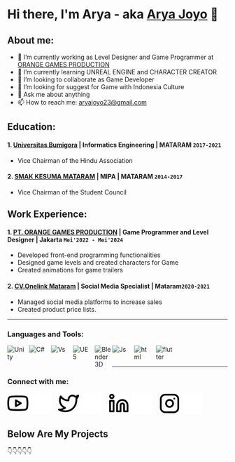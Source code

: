 # Hi there, I'm Arya - aka [Arya Joyo](https://www.youtube.com/channel/UCYQqW48edwoNAS_zH0o46RQ) 👋
## About me:
- 🔭 I’m currently working as Level Designer and Game Programmer at [ORANGE GAMES PRODUCTION](https://www.orangegamesproduction.id)
- 🌱 I’m currently learning UNREAL ENGINE and CHARACTER CREATOR
- 👯 I’m looking to collaborate as Game Developer
- 🤔 I’m looking for suggest for Game with Indonesia Culture
- 💬 Ask me about anything
- 📫 How to reach me: aryajoyo23@gmail.com

## Education:

#### 1. [Universitas Bumigora](https://universitasbumigora.ac.id/) | Informatics Engineering | MATARAM `2017-2021`
   - Vice Chairman of the Hindu Association
 #### 2. [SMAK KESUMA MATARAM](https://www.smak-kesuma.sch.id/) | MIPA | MATARAM `2014-2017`
   - Vice Chairman of the Student Council

## Work Experience:
#### 1. [PT. ORANGE GAMES PRODUCTION](https://www.orangegamesproduction.id) | Game Programmer and Level Designer | Jakarta `Mei'2022 - Mei'2024`
   - Developed front-end programming functionalities
   - Designed game levels and created characters for Game 
   - Created animations for game trailers
#### 2. [CV.Onelink Mataram]() | Social Media Specialist | Mataram`2020-2021`
   - Managed social media platforms to increase sales
   - Created product price lists.
 
---

### Languages and Tools:

[<img align="left" alt="Unity" width="40px" src="https://preview.redd.it/81nwobjayd181.png?width=512&format=png&auto=webp&s=027cac2b3ddd6f7b3f5e60a783706d1d0e8151ec" style="padding-right:10px;" />][webdev]
[<img align="left" alt="C#" width="40px" src="https://upload.wikimedia.org/wikipedia/commons/thumb/d/d2/C_Sharp_Logo_2023.svg/128px-C_Sharp_Logo_2023.svg.png" style="padding-right:10px;" />][webdev]
[<img align="left" alt="Vs" width="40px" src="https://upload.wikimedia.org/wikipedia/commons/thumb/2/2c/Visual_Studio_Icon_2022.svg/150px-Visual_Studio_Icon_2022.svg.png" style="padding-right:10px;" />][webdev]
[<img align="left" alt="UE5" width="40px" src="https://cdn2.unrealengine.com/ue-logo-stacked-unreal-engine-w-677x545-fac11de0943f.png" style="padding-right:10px;" />][webdev]
[<img align="left" alt="Blender 3D" width="40px" src="https://upload.wikimedia.org/wikipedia/commons/thumb/0/0c/Blender_logo_no_text.svg/2503px-Blender_logo_no_text.svg.png" style="padding-right:0px;" />][webdev]
[<img align="left" alt="Js" width="40px" src="https://static.vecteezy.com/system/resources/previews/027/127/463/non_2x/javascript-logo-javascript-icon-transparent-free-png.png" style="padding-right:10px;" />][webdev]
[<img align="left" alt="html" width="40px" src="https://upload.wikimedia.org/wikipedia/commons/thumb/3/38/HTML5_Badge.svg/2048px-HTML5_Badge.svg.png" style="padding-right:10px;" />][webdev]
[<img align="left" alt="flutter" width="40px" src="https://upload.wikimedia.org/wikipedia/commons/1/17/Google-flutter-logo.png" style="padding-right:10px;" />][webdev]



<br />
<br />

---
### Connect with me:

[![website](./img/youtube-light.svg)](https://www.youtube.com/channel/UCYQqW48edwoNAS_zH0o46RQ#gh-light-mode-only)
[![website](./img/youtube-dark.svg)](https://www.youtube.com/channel/UCYQqW48edwoNAS_zH0o46RQ#gh-dark-mode-only)
&nbsp;&nbsp;
[![website](./img/twitter-light.svg)](https://twitter.com/_aryajoyo#gh-light-mode-only)
[![website](./img/twitter-dark.svg)](https://twitter.com/_aryajoyo#gh-dark-mode-only)
&nbsp;&nbsp;
[![website](./img/linkedin-light.svg)](https://www.linkedin.com/in/arya-joyo-254588160/#gh-light-mode-only)
[![website](./img/linkedin-dark.svg)](https://www.linkedin.com/in/arya-joyo-254588160/#gh-dark-mode-only)
&nbsp;&nbsp;
[![website](./img/instagram-light.svg)](https://www.instagram.com/_aryajoyo/#gh-light-mode-only)
[![website](./img/instagram-dark.svg)](https://www.instagram.com/_aryajoyo/#gh-dark-mode-only)



[webdev]: https://github.com/aryajoyo/aryajoyo

## Below Are My Projects
👇👇👇👇👇

